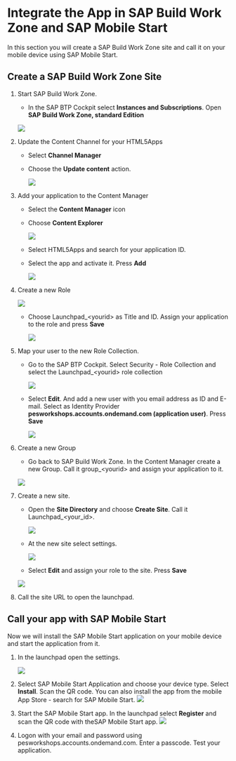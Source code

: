 # Integrate the App in SAP Build Work Zone and SAP Mobile Start

In this section you will create a SAP Build Work Zone site and call it on your mobile device using SAP Mobile Start.

## Create a SAP Build Work Zone Site

1. Start SAP Build Work Zone. 
     
     * In the SAP BTP Cockpit select **Instances and Subscriptions**. Open **SAP Build Work Zone, standard Edition**

     ![](./img/0200-open-workzone.png)

2. Update the Content Channel for your HTML5Apps

   * Select **Channel Manager**
   * Choose the **Update content** action.
   
     ![](./img/0215-update-content.png)

3. Add your application to the Content Manager
   
   * Select the **Content Manager** icon
   * Choose **Content Explorer** 

     ![](./img/0210-content-manager.png)
   
   * Select HTML5Apps and search for your application ID.
   * Select the app and activate it. Press **Add**

     ![](./img/0220-add-html5app.png)

4. Create a new Role
   
      ![](./img/0230-create-role.png)

   * Choose Launchpad_\<yourid> as Title and ID. Assign your application to the role and press **Save**

      ![](./img/0231-create-role.png)

5. Map your user to the new Role Collection. 
    * Go to the SAP BTP Cockpit. Select Security - Role Collection and select the Launchpad_\<yourid\> role collection
   
      ![](./img/0240-map-role-to-user.png)

    * Select **Edit**. And add a new user with you email address as ID and E-mail. Select as Identity Provider  **pesworkshops.accounts.ondemand.com (application user)**. Press **Save**
   
      ![](./img/0245-map-role-to-user.png)

6. Create a new Group 
     * Go back to SAP Build Work Zone. In the Content Manager create a new Group. Call it group_\<yourid> and assign your application to it. 
  
      ![](./img/0250-create-group.png)

7. Create a new site. 
   
   *  Open the **Site Directory** and choose **Create Site**. Call it Launchpad_\<your_id>. 
   
      ![](./img/0260-create-site.png)

   * At the new site select settings.

      ![](./img/0262-create-site.png)

   * Select **Edit** and assign your role to the site. Press **Save**
   
   ![](./img/0265-create-site.png)

8.  Call the site URL to open the launchpad.


## Call your app with SAP Mobile Start

Now we will install the SAP Mobile Start application on your mobile device and start the application from it.

1. In the launchpad open the settings. 

   ![](./img/0280-setup-mobile-start.png)

2. Select SAP Mobile Start Application and choose your device type. Select **Install**. Scan the QR code. You can also install the app from the mobile App Store - search for SAP Mobile Start. 
   ![](./img/0282-setup-mobile-start.png)

3. Start the SAP Mobile Start app. In the launchpad select **Register** and scan the QR code with theSAP Mobile Start app.
![](./img/0285-setup-mobile-start.png)

4. Logon with your email and password using pesworkshops.accounts.ondemand.com. Enter a passcode. Test your application.